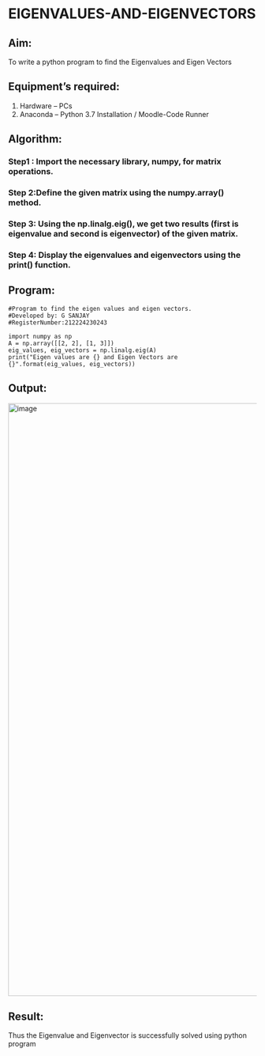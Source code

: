 # EIGENVALUES-AND-EIGENVECTORS
## Aim:
To write a python program to find the Eigenvalues and Eigen Vectors
## Equipment’s required:
1. 	Hardware – PCs
2. 	Anaconda – Python 3.7 Installation / Moodle-Code Runner
## Algorithm:
### Step1 : Import the necessary library, numpy, for matrix operations. 
### Step 2:Define the given matrix using the numpy.array() method.
### Step 3: Using the np.linalg.eig(),  we get two results (first is eigenvalue and second is eigenvector) of the given matrix.
### Step 4: Display the eigenvalues and eigenvectors using the print() function.

## Program:
```
#Program to find the eigen values and eigen vectors.
#Developed by: G SANJAY
#RegisterNumber:212224230243
```
```
import numpy as np
A = np.array([[2, 2], [1, 3]])
eig_values, eig_vectors = np.linalg.eig(A)
print("Eigen values are {} and Eigen Vectors are {}".format(eig_values, eig_vectors))
```
## Output:
<img width="1919" height="1199" alt="image" src="https://github.com/user-attachments/assets/270ef190-5b64-4640-ade5-c5ccab3e5019" />

## Result:
Thus the Eigenvalue and Eigenvector is successfully solved using python program
